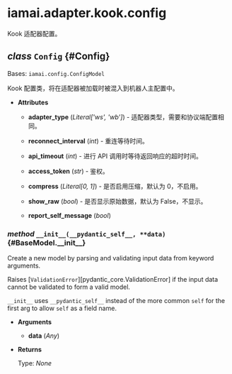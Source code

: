 # iamai.adapter.kook.config

Kook 适配器配置。

## _class_ `Config` {#Config}

Bases: `iamai.config.ConfigModel`

Kook 配置类，将在适配器被加载时被混入到机器人主配置中。

- **Attributes**

  - **adapter\_type** (_Literal\['ws', 'wb'\]_) - 适配器类型，需要和协议端配置相同。

  - **reconnect\_interval** (_int_) - 重连等待时间。

  - **api\_timeout** (_int_) - 进行 API 调用时等待返回响应的超时时间。

  - **access\_token** (_str_) - 鉴权。

  - **compress** (_Literal\[0, 1\]_) - 是否启用压缩，默认为 0，不启用。

  - **show\_raw** (_bool_) - 是否显示原始数据，默认为 False，不显示。

  - **report\_self\_message** (_bool_)

### _method_ `__init__(__pydantic_self__, **data)` {#BaseModel.\_\_init\_\_}

Create a new model by parsing and validating input data from keyword arguments.

Raises [`ValidationError`][pydantic_core.ValidationError] if the input data cannot be
validated to form a valid model.

`__init__` uses `__pydantic_self__` instead of the more common `self` for the first arg to
allow `self` as a field name.

- **Arguments**

  - **data** (_Any_)

- **Returns**

  Type: _None_
